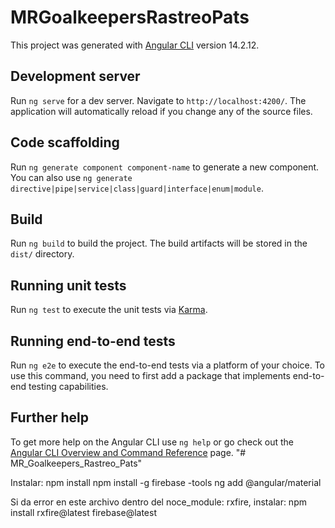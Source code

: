 # MRGoalkeepersRastreoPats

This project was generated with [Angular CLI](https://github.com/angular/angular-cli) version 14.2.12.

## Development server

Run `ng serve` for a dev server. Navigate to `http://localhost:4200/`. The application will automatically reload if you change any of the source files.

## Code scaffolding

Run `ng generate component component-name` to generate a new component. You can also use `ng generate directive|pipe|service|class|guard|interface|enum|module`.

## Build

Run `ng build` to build the project. The build artifacts will be stored in the `dist/` directory.

## Running unit tests

Run `ng test` to execute the unit tests via [Karma](https://karma-runner.github.io).

## Running end-to-end tests

Run `ng e2e` to execute the end-to-end tests via a platform of your choice. To use this command, you need to first add a package that implements end-to-end testing capabilities.

## Further help

To get more help on the Angular CLI use `ng help` or go check out the [Angular CLI Overview and Command Reference](https://angular.io/cli) page.
"# MR_Goalkeepers_Rastreo_Pats" 


Instalar:
npm install
npm install -g firebase -tools
ng add @angular/material

Si da error en este archivo dentro del noce_module: rxfire, instalar: 
npm install rxfire@latest firebase@latest


<!-- 
-->

<!-- Featuring:

Router:
- Ver de reutilizar lo más posible el clubParam enviandoló y no tomandolo tantas veces de la url.

SNACKBAR:
- Crear un servicio y llamarlo desde ahí para no repetirlo en todos lados.

BOLSOS:
- Crear los servicios y la logica para el dropdown y seleccionar una opcion y que se renderice el listado de partes de equipamiento. Por ejemplo Cascos: 5 unidades. Y que al hacer click me muestre un listado con todos los cascos del club.
Renderizar un carrucel de fotos o un listadito ?
- Aplicar estilos en los botones de editar ubicacion y fecha, también en el formulario de ubicación.
- Se crea sección para editar la ubicación del equipamiento pero se deja suspendido el tema de colocarle fecha.
- Carrucel de fotos para subir foto de cada parte del equipamiento.

ARQUEROS:
-Crear un componente que liste todos los arqueros, según linea en orden de división.

- Mejorar los permisos de quien puede eliminar en firebase.

Home:
- Redirección de logout debe ser a /ingesar, no funciona redireccionamiento pero se deja así por ahora. Queda la home vacía, pero al presionar en los botones de navegación te llevan al login por el guard.

LOGIN:
- Se dispara un mensaje Error al loguearse bien.

-->

